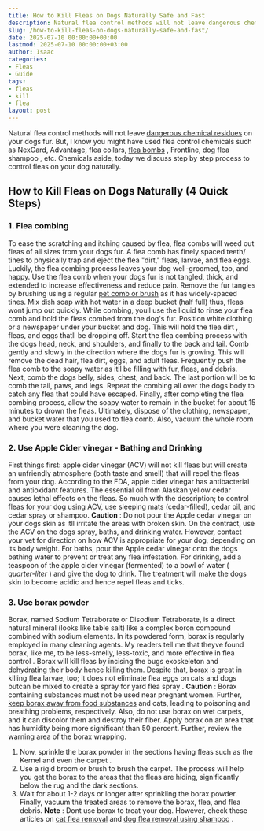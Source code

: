 ```yaml
---
title: How to Kill Fleas on Dogs Naturally Safe and Fast
description: Natural flea control methods will not leave dangerous chemical residues on your dogs fur. But, I know you might have used flea control chemicals such as...
slug: /how-to-kill-fleas-on-dogs-naturally-safe-and-fast/
date: 2025-07-10 00:00:00+00:00
lastmod: 2025-07-10 00:00:00+03:00
author: Isaac
categories:
- Fleas
- Guide
tags:
- fleas
- kill
- flea
layout: post
---
```

Natural flea control methods will not leave
[dangerous chemical residues](https://www.nrdc.org/sites/default/files/poisonsonpets.pdf)
on your dogs fur.
But, I know you might have used flea control chemicals such as NexGard, Advantage, flea collars,
[flea bombs](https://pestpolicy.com/best-fogger-for-[fleas](https://pestpolicy.com/how-to-kill-flea-eggs/)/)
, Frontline,
dog flea shampoo
, etc.
Chemicals aside, today we discuss step by step process to control fleas on your dog naturally.

## How to Kill Fleas on Dogs Naturally (4 Quick Steps)
### 1. Flea combing
To ease the scratching and itching caused by flea, flea combs will weed out fleas of all sizes from your dogs fur. A flea comb has finely spaced teeth/ tines to physically trap and eject the flea "dirt," fleas, larvae, and flea eggs. Luckily, the
flea combing process leaves your dog
well-groomed, too, and happy.
Use the
flea comb
when your dogs fur is not tangled, thick, and extended to increase effectiveness and reduce pain. Remove the fur tangles by brushing using a regular
[pet comb or brush](https://www.amazon.com/dp/B00OIOB90E/?tag=p-policy-20)
as it has widely-spaced tines.
Mix
dish soap
with hot water in a deep bucket (half full)  thus, fleas wont jump out quickly. While combing, youll use the liquid to rinse your
flea comb
and hold the fleas combed from the dog's fur.
Position white clothing or a newspaper under your bucket and dog. This will hold the
flea dirt
, fleas, and eggs thatll be dropping off.
Start the
flea combing process
with the dogs head, neck, and shoulders, and finally to the back and tail.
Comb gently and slowly in the direction where the dogs fur is growing. This will remove the dead hair, flea dirt, eggs, and adult fleas. Frequently push the flea comb to the soapy water as itll be filling with fur, fleas, and debris.
Next, comb the dogs belly, sides, chest, and back. The last portion will be to comb the tail, paws, and legs. Repeat the combing all over the dogs body to catch any flea that could have escaped.
Finally, after completing the flea combing process, allow the soapy water to remain in the bucket for about 15 minutes to drown the fleas. Ultimately, dispose of the clothing, newspaper, and bucket water that you used to flea comb. Also,
vacuum the whole room where you
were cleaning the dog.
### 2. Use Apple Cider vinegar - Bathing and Drinking
First things first:
apple cider vinegar
(ACV) will not kill fleas but will create an unfriendly atmosphere (both taste and smell) that will repel the fleas from your dog. According to the FDA, apple cider vinegar has antibacterial and antioxidant features.
The
essential oil
from Alaskan yellow cedar causes lethal effects on the fleas. So much with the description; to
control fleas
for your dog using ACV, use sleeping mats (cedar-filled), cedar oil, and cedar spray or shampoo.
**Caution**
: Do not pour the Apple cedar vinegar on your dogs skin as itll irritate the areas with broken skin. On the contract, use the ACV on the dogs spray, baths, and drinking water. However, contact your vet for direction on how ACV is appropriate for your dog, depending on its body weight.
For baths, pour the Apple cedar vinegar onto the dogs bathing water to prevent or treat any flea infestation.
For drinking, add a teaspoon of the apple cider vinegar (fermented) to a bowl of water (
*quarter-liter*
) and give the dog to drink. The treatment will make the dogs skin to become acidic and hence repel fleas and ticks.
### 3. Use borax powder
Borax, named Sodium Tetraborate or Disodium Tetraborate, is a direct natural mineral (looks like table salt) like a complex boron compound combined with sodium elements.
In its powdered form, borax is regularly employed in many cleaning agents. My readers tell me that theyve found borax, like me, to be less-smelly, less-toxic, and more
effective in flea control
.
Borax will kill fleas
by incising the bugs exoskeleton and dehydrating their body hence killing them. Despite that, borax is great in killing flea larvae, too; it does not
eliminate flea eggs on cats and dogs
butcan be
mixed to create a spray for yard flea spray
.
**Caution**
: Borax containing substances must not be used near pregnant women. Further,
[keep borax away from food substances](http://npic.orst.edu/factsheets/boricgen.html)
and cats, leading to poisoning and breathing problems, respectively. Also, do not use borax on wet carpets, and it can discolor them and destroy their fiber.
Apply borax on an area that has humidity being more significant than 50 percent. Further, review the warning area of the borax wrapping.
1. Now, sprinkle the borax powder in the sections having
fleas such as the Kernel and even the carpet
.
2. Use a rigid broom or brush to brush the carpet. The process will help you get the borax to the areas that the
fleas are hiding, significantly below the rug
and the dark sections.
3. Wait for about 1-2 days or longer after sprinkling the borax powder. Finally, vacuum the treated areas to remove the borax, flea, and flea debris.
**Note**
: Dont use borax to treat your dog. However, check these articles on
[cat flea removal](https://pestpolicy.com/best-flea-treatment-for-cats/)
and
[dog flea removal using shampoo](https://pestpolicy.com/best-flea-shampoo-for-dogs/)
.